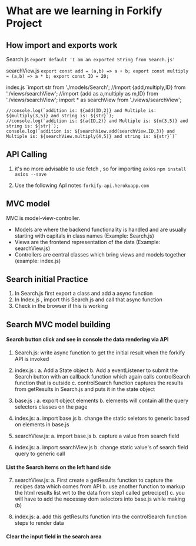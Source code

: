 # What are we learning in Forkify Project

## How import and exports work
Search.js
    `export default 'I am an exported String from Search.js'`

searchView.js
    `export const add = (a,b) => a + b;
    export const multiply = (a,b) => a * b;
    export const ID = 20;`

index.js
    `import str from './models/Search';
    //import {add,multiply,ID} from './views/searchView';
    //import {add as a,multiply as m,ID} from './views/searchView';
    import * as searchView from './views/searchView';

    //console.log(`addition is: ${add(ID,2)} and Multiple is: ${multiply(3,5)} and string is: ${str}`);
    //console.log(`addition is: ${a(ID,2)} and Multiple is: ${m(3,5)} and string is: ${str}`);
    console.log(`addition is: ${searchView.add(searchView.ID,3)} and Multiple is: ${searchView.multiply(4,5)} and string is: ${str}`)`

## API Calling
1. it's no more advisable to use fetch , so for importing axios 
    `npm install axios --save`

2. Use the following ApI notes 
    `forkify-api.herokuapp.com`

## MVC model
MVC is model-view-controller. 
* Models are where the backend functionality is handled and are usually starting with capitals in class names (Example: Search.js)
* Views are the frontend representation of the data (Example: searchView.js)
* Controllers are central classes which bring views and models together (example: index.js)


## Search initial Practice
1. In Search.js first export a class and add a async function
2. In Index.js , import this Search.js and call that async function
3. Check in the browser if this is working

## Search MVC model building

#### Search button click and see in console the data rendering via API 

1. Search.js: write async function to get the initial result when the forkify API is invoked
2. index.js :   a. Add a State object
                b. Add a eventListener to submit the Search button with an callback function which again calls controlSearch function that is outside
                c. controlSearch function captures the results from getResults in Search.js and puts it in the state object
3. base.js :    a. export object elements
                b. elements will contain all the query selectors classes on the page

4. index.js:    a. import base.js
                b. change the static seletors to generic based on elements in base.js

5. searchView.js:   a. import base.js
                    b. capture a value from search field

6. index.js:    a. import searchView.js
                b. change static value's of search field query to generic call

#### List the Search items on the left hand side 

7. searchView.js: a. First create a getResults function to capture the recipes data which comes from API
                  b. use another function to markup the html results list wrt to the data from step1 called getrecipe()
                  c. you will have to add the necessay dom selectors into base.js while making (b)

8. index.js:    a. add this getResults function into the controlSearch function steps to render data

#### Clear the input field in the search area
